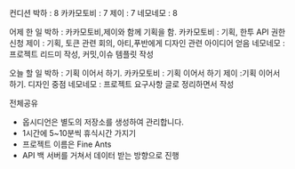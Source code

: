 컨디션
박하 : 8
카카모토비 : 7
제이 : 7
네모네모 : 8

어제 한 일
박하 : 카카모토비,제이와 함께 기획을 함.
카카모토비 : 기획, 한투 API 권한 신청
제이 : 기획, 토큰 관련 회의, 아티,푸반에게 디자인 관련 아이디어 얻음
네모네모 : 프로젝트 리드미 작성, 커밋,이슈 템플릿 작성

오늘 할 일
박하 : 기획 이어서 하기.
카카모토비 : 기획 이어서 하기
제이 :기획 이어서 하기. 디자인 중점
네모네모 : 프로젝트 요구사항 글로 정리하면서 작성

전체공유
- 옵시디언은 별도의 저장소를 생성하여 관리합니다.
- 1시간에 5~10분씩 휴식시간 가지기  
- 프로젝트 이름은 Fine Ants
-  API 백 서버를 거쳐서 데이터 받는 방향으로 진행